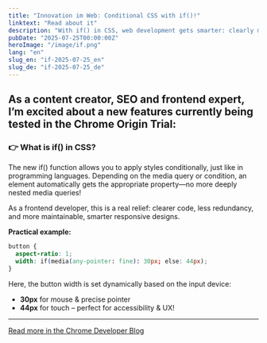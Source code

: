 ```yaml
---
title: "Innovation im Web: Conditional CSS with if()!"
linktext: "Read about it"
description: "With if() in CSS, web development gets smarter: clearly mark main content, adapt styles dynamically"
pubDate: "2025-07-25T00:00:00Z"
heroImage: "/image/if.png"
lang: "en"
slug_en: "if-2025-07-25_en"
slug_de: "if-2025-07-25_de"
---
```


As a content creator, SEO and frontend expert, I’m excited about a new features currently being tested in the Chrome Origin Trial:
---

### 👉 What is if() in CSS?

The new if() function allows you to apply styles conditionally, just like in programming languages. Depending on the media query or condition, an element automatically gets the appropriate property—no more deeply nested media queries!

As a frontend developer, this is a real relief: clearer code, less redundancy, and more maintainable, smarter responsive designs.

**Practical example:**
```css
button {
  aspect-ratio: 1;
  width: if(media(any-pointer: fine): 30px; else: 44px);
}
```


Here, the button width is set dynamically based on the input device:
- **30px** for mouse & precise pointer
- **44px** for touch – perfect for accessibility & UX!

---

[Read more in the Chrome Developer Blog](https://developer.chrome.com/blog/if-article?hl=en)